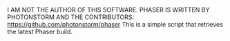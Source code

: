 I AM NOT THE AUTHOR OF THIS SOFTWARE. PHASER IS WRITTEN BY PHOTONSTORM AND THE CONTRIBUTORS: https://github.com/photonstorm/phaser
This is a simple script that retrieves the latest Phaser build.

